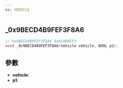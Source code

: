 ```yaml
---
ns: VEHICLE
---
```

## _0x9BECD4B9FEF3F8A6

```c
// 0x9BECD4B9FEF3F8A6 0xACAB8FF3
void _0x9BECD4B9FEF3F8A6(Vehicle vehicle, BOOL p1);
```


## 參數
* **vehicle**: 
* **p1**: 

